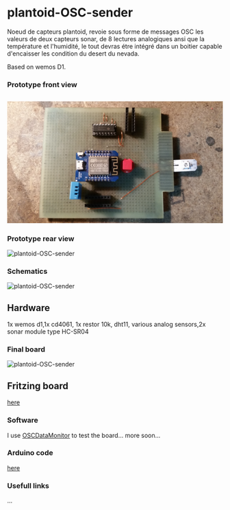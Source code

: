 # plantoid-OSC-sender

Noeud de capteurs plantoid, revoie sous forme de messages OSC les valeurs de deux capteurs sonar, de 8 lectures analogiques ansi que la température et l'humidité, le tout devras étre intégré dans un boitier capable d'encaisser les condition du desert du nevada.

Based on wemos D1.

### Prototype front view
##
![plantoid-OSC-sender](https://github.com/mart1ver/plantoid-OSC-sender/blob/master/images/front.jpg)
### Prototype rear view
![plantoid-OSC-sender](https://github.com/mart1ver/plantoid-OSC-sender/blob/master/images/back.jpg)

### Schematics
![plantoid-OSC-sender](https://github.com/mart1ver/plantoid-OSC-sender/blob/master/shema%20fritzing/plantoid_sch%C3%A9ma.jpg)
## Hardware
1x wemos d1,1x cd4061, 1x restor 10k, dht11, various analog sensors,2x sonar module type HC-SR04
### Final board
![plantoid-OSC-sender](https://github.com/mart1ver/plantoid-OSC-sender/blob/master/shema%20fritzing/plantoid_circuit%20imprim%C3%A9.jpg)
## Fritzing board
[here](https://github.com/mart1ver/plantoid-OSC-sender/blob/master/shema%20fritzing/plantoid%20box%20Sketch.fzz)
### Software
I use [OSCDataMonitor](https://github.com/kasperkamperman/OSCDataMonitor) to test the board... more soon...
### Arduino code
[here](https://github.com/mart1ver/plantoid-OSC-sender/blob/master/code%20arduino/plantoid-osc-sender.ino)

### Usefull links

...
